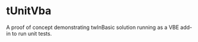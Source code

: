 # tUnitVba
A proof of concept demonstrating twInBasic solution running as a VBE add-in to run unit tests.
